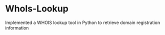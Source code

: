 # WhoIs-Lookup
Implemented a WHOIS lookup tool in Python to retrieve domain registration information

